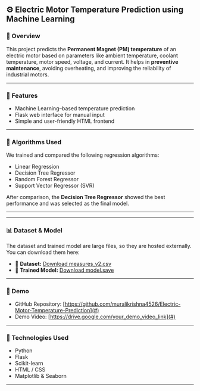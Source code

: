 ## ⚙️ Electric Motor Temperature Prediction using Machine Learning

### 🧾 Overview

This project predicts the **Permanent Magnet (PM) temperature** of an electric motor based on parameters like ambient temperature, coolant temperature, motor speed, voltage, and current.
It helps in **preventive maintenance**, avoiding overheating, and improving the reliability of industrial motors.

---

### 🚀 Features

* Machine Learning–based temperature prediction
* Flask web interface for manual input
* Simple and user-friendly HTML frontend
---

### 🧠 Algorithms Used

We trained and compared the following regression algorithms:

* Linear Regression
* Decision Tree Regressor
* Random Forest Regressor
* Support Vector Regressor (SVR)

After comparison, the **Decision Tree Regressor** showed the best performance and was selected as the final model.

---


---

### 📊 Dataset & Model

The dataset and trained model are large files, so they are hosted externally.
You can download them here:

* 📘 **Dataset:** [Download measures_v2.csv](https://www.kaggle.com/datasets/wkirgsn/electric-motor-temperature)
* 🤖 **Trained Model:** [Download model.save](https://drive.google.com/file/d/1G-9-eyCl5of6NezKX763n4ODcQcDXM8U/view?usp=sharing)

---

### 📸 Demo

* GitHub Repository: [https://github.com/muralikrishna4526/Electric-Motor-Temperature-Prediction](#)
* Demo Video: [https://drive.google.com/your_demo_video_link](#)

---

### 🧰 Technologies Used

* Python
* Flask
* Scikit-learn
* HTML / CSS
* Matplotlib & Seaborn

---

